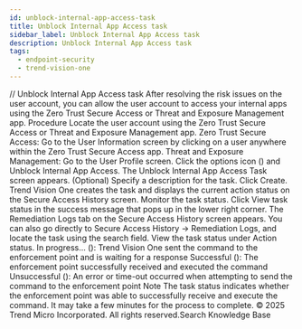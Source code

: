 ```yaml
---
id: unblock-internal-app-access-task
title: Unblock Internal App Access task
sidebar_label: Unblock Internal App Access task
description: Unblock Internal App Access task
tags:
  - endpoint-security
  - trend-vision-one
---
```


/*<![CDATA[*/ $('#title').html($('meta[name=map-description]').attr('content')); /*]]>*/ Unblock Internal App Access task After resolving the risk issues on the user account, you can allow the user account to access your internal apps using the Zero Trust Secure Access or Threat and Exposure Management app. Procedure Locate the user account using the Zero Trust Secure Access or Threat and Exposure Management app. Zero Trust Secure Access: Go to the User Information screen by clicking on a user anywhere within the Zero Trust Secure Access app. Threat and Exposure Management: Go to the User Profile screen. Click the options icon () and Unblock Internal App Access. The Unblock Internal App Access Task screen appears. (Optional) Specify a description for the task. Click Create. Trend Vision One creates the task and displays the current action status on the Secure Access History screen. Monitor the task status. Click View task status in the success message that pops up in the lower right corner. The Remediation Logs tab on the Secure Access History screen appears. You can also go directly to Secure Access History → Remediation Logs, and locate the task using the search field. View the task status under Action status. In progress... (): Trend Vision One sent the command to the enforcement point and is waiting for a response Successful (): The enforcement point successfully received and executed the command Unsuccessful (): An error or time-out occurred when attempting to send the command to the enforcement point Note The task status indicates whether the enforcement point was able to successfully receive and execute the command. It may take a few minutes for the process to complete. © 2025 Trend Micro Incorporated. All rights reserved.Search Knowledge Base